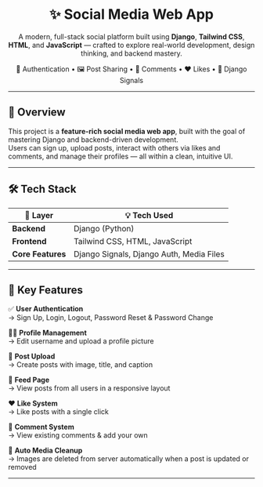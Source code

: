 <h1 align="center">✨ Social Media Web App</h1>

<p align="center">
A modern, full-stack social platform built using <strong>Django</strong>, <strong>Tailwind CSS</strong>, <strong>HTML</strong>, and <strong>JavaScript</strong> — crafted to explore real-world development, design thinking, and backend mastery.
</p>

<p align="center">
🎯 Authentication • 🖼️ Post Sharing • 💬 Comments • ❤️ Likes • 🧠 Django Signals
</p>

---

## 🌟 Overview

This project is a **feature-rich social media web app**, built with the goal of mastering Django and backend-driven development.  
Users can sign up, upload posts, interact with others via likes and comments, and manage their profiles — all within a clean, intuitive UI.

---

## 🛠️ Tech Stack

| 🔧 Layer         | 💡 Tech Used                            |
|------------------|------------------------------------------|
| **Backend**      | Django (Python)                          |
| **Frontend**     | Tailwind CSS, HTML, JavaScript           |
| **Core Features**| Django Signals, Django Auth, Media Files |

---

## 🚀 Key Features

✅ **User Authentication**  
→ Sign Up, Login, Logout, Password Reset & Password Change  

🧑‍💼 **Profile Management**  
→ Edit username and upload a profile picture  

📸 **Post Upload**  
→ Create posts with image, title, and caption  

📰 **Feed Page**  
→ View posts from all users in a responsive layout  

❤️ **Like System**  
→ Like posts with a single click  

💬 **Comment System**  
→ View existing comments & add your own  

🧹 **Auto Media Cleanup**  
→ Images are deleted from server automatically when a post is updated or removed  

---
  
